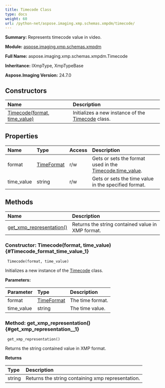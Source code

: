 ```yaml
---
title: Timecode Class
type: docs
weight: 60
url: /python-net/aspose.imaging.xmp.schemas.xmpdm/timecode/
---
```


**Summary:** Represents timecode value in video.

**Module:** [aspose.imaging.xmp.schemas.xmpdm](/imaging/python-net/aspose.imaging.xmp.schemas.xmpdm/)

**Full Name:** aspose.imaging.xmp.schemas.xmpdm.Timecode

**Inheritance:** IXmpType, XmpTypeBase

**Aspose.Imaging Version:** 24.7.0

## **Constructors**
| **Name** | **Description** |
| :- | :- |
| [Timecode(format, time_value)](#Timecode_format_time_value_1) | Initializes a new instance of the [Timecode](/imaging/python-net/aspose.imaging.xmp.schemas.xmpdm/timecode/) class. |
## **Properties**
| **Name** | **Type** | **Access** | **Description** |
| :- | :- | :- | :- |
| format | [TimeFormat](/imaging/python-net/aspose.imaging.xmp.schemas.xmpdm/timeformat) | r/w | Gets or sets the format used in the [Timecode.time_value](/imaging/python-net/aspose.imaging.xmp.schemas.xmpdm/timecode/). |
| time_value | string | r/w | Gets or sets the time value in the specified format. |
## **Methods**
| **Name** | **Description** |
| :- | :- |
| [get_xmp_representation()](#get_xmp_representation__1) | Returns the string contained value in XMP format. |


### Constructor: Timecode(format, time_value) {#Timecode_format_time_value_1}


```
 Timecode(format, time_value) 
```

Initializes a new instance of the [Timecode](/imaging/python-net/aspose.imaging.xmp.schemas.xmpdm/timecode/) class.

**Parameters:**

| Parameter | Type | Description |
| :- | :- | :- |
| format | [TimeFormat](/imaging/python-net/aspose.imaging.xmp.schemas.xmpdm/timeformat) | The time format. |
| time_value | string | The time value. |

### Method: get_xmp_representation() {#get_xmp_representation__1}


```
 get_xmp_representation() 
```

Returns the string contained value in XMP format.

**Returns**

| Type | Description |
| :- | :- |
| string | Returns the string containing xmp representation. |


